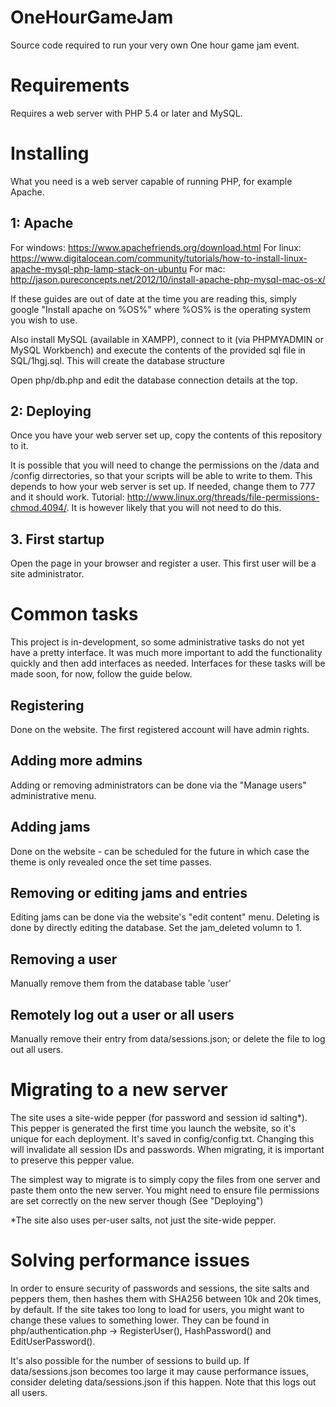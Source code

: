 # OneHourGameJam
Source code required to run your very own One hour game jam event.

# Requirements
Requires a web server with PHP 5.4 or later and MySQL.

# Installing
What you need is a web server capable of running PHP, for example Apache. 

## 1: Apache

For windows: https://www.apachefriends.org/download.html
For linux: https://www.digitalocean.com/community/tutorials/how-to-install-linux-apache-mysql-php-lamp-stack-on-ubuntu
For mac: http://jason.pureconcepts.net/2012/10/install-apache-php-mysql-mac-os-x/

If these guides are out of date at the time you are reading this, simply google "Install apache on %OS%" where %OS% is the operating system you wish to use.

Also install MySQL (available in XAMPP), connect to it (via PHPMYADMIN or MySQL Workbench) and execute the contents of the provided sql file in SQL/1hgj.sql. This will create the database structure

Open php/db.php and edit the database connection details at the top.

## 2: Deploying

Once you have your web server set up, copy the contents of this repository to it.

It is possible that you will need to change the permissions on the /data and /config dirrectories, so that your scripts will be able to write to them. This depends to how your web server is set up. If needed, change them to 777 and it should work. Tutorial: http://www.linux.org/threads/file-permissions-chmod.4094/. It is however likely that you will not need to do this.

## 3. First startup

Open the page in your browser and register a user. This first user will be a site administrator. 

# Common tasks

This project is in-development, so some administrative tasks do not yet have a pretty interface. It was much more important to add the functionality quickly and then add interfaces as needed. Interfaces for these tasks will be made soon<TM>, for now, follow the guide below.

## Registering

Done on the website. The first registered account will have admin rights.

## Adding more admins

Adding or removing administrators can be done via the "Manage users" administrative menu.

## Adding jams

Done on the website - can be scheduled for the future in which case the theme is only revealed once the set time passes.

## Removing or editing jams and entries

Editing jams can be done via the website's "edit content" menu. Deleting is done by directly editing the database. Set the jam_deleted volumn to 1.

## Removing a user

Manually remove them from the database table 'user'

## Remotely log out a user or all users

Manually remove their entry from data/sessions.json; or delete the file to log out all users.

# Migrating to a new server

The site uses a site-wide pepper (for password and session id salting*). This pepper is generated the first time you launch the website, so it's unique for each deployment. It's saved in config/config.txt. Changing this will invalidate all session IDs and passwords. When migrating, it is important to preserve this pepper value. 

The simplest way to migrate is to simply copy the files from one server and paste them onto the new server. You might need to ensure file permissions are set correctly on the new server though (See "Deploying")

*The site also uses per-user salts, not just the site-wide pepper. 

# Solving performance issues

In order to ensure security of passwords and sessions, the site salts and peppers them, then hashes them with SHA256 between 10k and 20k times, by default. If the site takes too long to load for users, you might want to change these values to something lower. They can be found in php/authentication.php -> RegisterUser(), HashPassword() and EditUserPassword().

It's also possible for the number of sessions to build up. If data/sessions.json becomes too large it may cause performance issues, consider deleting data/sessions.json if this happen. Note that this logs out all users.
